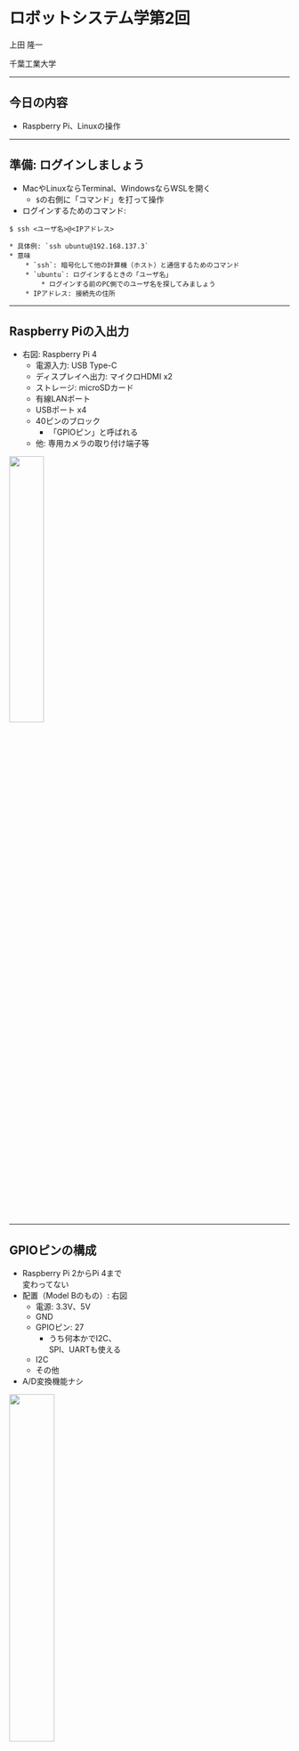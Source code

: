 # ロボットシステム学第2回

上田 隆一

千葉工業大学

---

## 今日の内容

* Raspberry Pi、Linuxの操作

---

## 準備: ログインしましょう

* MacやLinuxならTerminal、WindowsならWSLを開く
    * `$`の右側に「コマンド」を打って操作
* ログインするためのコマンド:
```
$ ssh <ユーザ名>@<IPアドレス>
```
    * 具体例: `ssh ubuntu@192.168.137.3`
    * 意味
        * `ssh`: 暗号化して他の計算機（ホスト）と通信するためのコマンド
        * `ubuntu`: ログインするときの「ユーザ名」
            * ログインする前のPC側でのユーザ名を探してみましょう
        * IPアドレス: 接続先の住所


---

## <span style="text-transform:none">Raspberry Pi</span>の入出力

* 右図: Raspberry Pi 4
    * 電源入力: USB Type-C
    * ディスプレイへ出力: マイクロHDMI x2
    * ストレージ: microSDカード
    * 有線LANポート
    * USBポート x4
    * 40ピンのブロック
        * 「GPIOピン」と呼ばれる
    * 他: 専用カメラの取り付け端子等

<img width="35%" src="md/images/raspi4.jpeg" />

---

## GPIOピンの構成

* Raspberry Pi 2からPi 4まで<br />変わってない
* 配置（Model Bのもの）: 右図
    * 電源: 3.3V、5V
    * GND
    * GPIOピン: 27
        * うち何本かでI2C、<br />SPI、UARTも使える
    * I2C
    * その他
* A/D変換機能ナシ

<img width="40%" src="md/images/pin.jpg" />

<span style="font-size:50%">図：「上田隆一: Raspberry Piで学ぶ ROSロボット入門, 日経BP, 2017.」から</span>

---

## CPU・メモリ・ストレージ

* Raspberry Pi 4の場合
    * CPU: 1.5GHz Cortex-A72 ARMv8 64bit（4コア）
    * DRAM: 1GB, 2GB, 4GBのいずれか。LPDDR4 SDRAM
    * ストレージ: microSD
         * 細かい規格のちがいに注意<br />　
* 「コマンド」で調査可能
    * `cat /proc/cpuinfo`、`free`、`lshw`、`ls /dev/mmcblk*`

---

## システムの調査

* いま操作しているものは何なのかを調べる
    * *コマンド*を使って
        * `uname`、`cat /etc/lsb-release`<br />　
* Linux: オペレーティングシステム（OS）
    * 今はこの言葉だけ覚えましょう
* Ubuntu: Linuxのディストリビューション
    * こちらも今はこの言葉だけ覚えましょう

---

## 環境の調査

* ファイルとディレクトリの確認
    * ファイル: データを保存したもの
    * ディレクトリ: ファイルやディレクトリの置き場所
    * `pwd`で確認、`cd`で移動
        * ホームディレクトリ、ルートディレクトリ<br />　
* プロセスの確認
    * プロセス: 動いているプログラムの単位
    * `ps`、`top`、`pstree`

以上で調査終了

---

## <span style="text-transform:none">Linuxの</span>世界

* 「Linux（やUnix系OS）の世界」はとても単純
    * 2大重要事項
        * データは全て「<span style="color:red">ファイル</span>」（テキストファイル）で保存される
        * プログラムは「<span style="color:red">プロセス</span>」単位で動く
    * その他重要なこと
        * ファイルもプロセスも<span style="color:red">木構造</span>で管理されている
        * プロセスは<span style="color:red">コマンド</span>を手で打ったり設定ファイルに書いたりして起動

この基本構造でなぜかロボットが動く<br />（入出力はどうするんだ？という話は第3回以降）

---

## なぜか<span style="text-transform:none">Linux</span>でロボットが動く

* 一番良い例が一番身近にある（CIT Brains）
    * ロボットの行き先の決定、画像処理、モータへの指令、通信
    * ソフトウェア開発もLinuxで（GPUを使った深層学習など）
* 単純な仕組みで様々な機能を実現。守備範囲が広い。

<iframe width="560" height="315" src="https://www.youtube.com/embed/q1FH93icuHk" frameborder="0" allow="accelerometer; autoplay; encrypted-media; gyroscope; picture-in-picture" allowfullscreen></iframe>

[https://youtu.be/q1FH93icuHk](https://youtu.be/q1FH93icuHk)

---

## <span style="text-transform:none">Linux</span>でロボットの機能を自由自在に作るには

* 二大重要事項
    * 構造を理解する
    * 操作に慣れる（自転車と一緒）<br >　
* 習得の際に気をつけること
    * <span style="color:red">できることが増えないと面白さが分からない</span>
       * ほとんどの人にとっては、最初ははっきり言ってつまらない。
       * 遊ぶように学習できるきっかけ（例えばシェル芸が楽しいと思える）があれば大変良いが、そうでない場合はしばらく無心で練習
           * シェル芸については各自調べてください

---

## ファイルの操作

* 生成、移動、削除、プログラムの実行・・・
    * /bin/などの下に存在するプログラム（ファイル）
    * コマンドを使う
        * ls, rm, cd, mkdir, rmdir, grep, find, wc, ...<br />　
* 例題
    * `aaa`というファイルと`bbb`を作り、`bbb`に`aaa`を入れる。その後、`aaa`を削除して`bbb`を削除。

---

## ファイルやディレクトリの調査

* cat: 表示
* sudo: root権限でコマンドを実行
  ```bash
  $ sudo cat /etc/shadow
  ```
* grep: 検索
  ```bash
  $ grep ueda /etc/passwd
  ueda:x:1000:1000:Ryuichi UEDA,,,:/home/ueda:/bin/bash
  ```
* find: ファイルの列挙
  ```bash
  $ find /
    ```

catやfindの結果をgrepしたり、findの結果を止めて眺めたりということがしたくなる

---

## コマンドの組み合わせ

* 特定のファイルを探すには？
  * 例: passwdファイルってどこにあったけ？
    * grepと組み合わせる
      ```bash
      $ sudo find / | grep passwd
       [sudo] password for ueda:
       /var/lib/dpkg/info/passwd.postinst
       /var/lib/dpkg/info/base-passwd.postinst
       /var/lib/dpkg/info/passwd.preinst
      ...
      ```
    * さらに絞り込む（grepで正規表現を使う）
      ```bash
      $ sudo find / | grep '/passwd$'
      /var/tmp/etc/init.d/passwd
      /var/tmp/etc/cron.daily/passwd
      ...
      ```
    * lessで見る
      ```bash
      $ sudo find / | less
      ```

---

## 正規表現

*  /etc/servicesの調査
  ```bash
  $ cat /etc/services | grep 80　　         #80を検索
  $ cat /etc/services | grep '[^0-9]80/'  #80番ポートのレコードだけ検索
  $ cat /etc/services | grep ftp                #ftpという語句を検索
  $ cat /etc/services | grep ^ftp       #最初がftpで始まる行を検索
  ```
* 上級者向け問題
  * AWKとgrepで10000番ポート以上のレコードを抽出してください

---

## マニュアル

* マニュアルコマンド
  ```bash
  $ man grep
  ```
* 章がある
  ```bash
  $ man 1 printf      #1章（コマンド）のprintf
  $ man 3 printf      #3章（C言語の関数）のprintf
  ```
  * 詳しくは `$ man man` で。

---

## <span style="text-transform:none">apt, apt-get

* APT (Advanced Packaging Tool): Debian系Linuxのパッケージシステム
  * ソフトウェアのインストールに利用
  * 使用例
    ```bash
    $ sudo apt-get install nmap   #スクリプト用
    $ sudo apt install nmap         #手打ち用
    ```
* 最近は`snap`というのも出てきた

---

## <span style="text-transform:none">ping

* 通信先にパケットが届くか確認する時によく使う
* 例1: 
```
$ ping 8.8.8.8
```
  * GoogleのDNSにパケットが届くか確認
  * インターネットに出られるか確認する時によく使用
* 例2: 
```
$ ping www.yahoo.co.jp
```
  * ドメイン名をIPに変換できるか（名前解決）を確認する時に使用

---

## <span style="text-transform:none">ip

* ネットワークの設定の確認
  ```bash
  $ ip addr show    #IPアドレス等の確認
  $ ip a            #略記
  ```
* 問題: IPアドレスの行を抽出してみましょう
    * grepと組み合わせて

---

## その他通信関係のコマンド

* nmap: ネットワークのスキャン
  * インターネットに向けてやると最悪裁判になるので注意
  * 使用例
    ```bash
    $ nmap -sP 192.168.3.0/24   #自分のネットワークのマシンのIPアドレスを調査
    $ nmap 192.168.3.2 #開いているポートの調査
    ```
* traceroute
  * パケットの運ばれる経路を調査
  ```bash
  $ traceroute 8.8.8.8
  ```

---

## <span style="text-transform:none">scp, rsync

* マシン間でファイルをコピー
  ```bash
  $ scp hoge 192.168.3.1~/     #hogeファイルを192..1のホームへ
  $ scp 192.168.3.1:~/hoge2 ./  #逆向き
  $ rsync -av hoge/ 192.168.3.1:~/hoge/ #hogeディレクトリを192..1のホームへ
  $ rsync -av192.168.3.1:~/hoge/ hoge/   #逆向き
  ```

---

## 停止・再起動

* 停止
  * 次の2通り
  ```bash
  $ sudo shutdown -h now
  $ sudo poweroff
  ```
  * Linuxはデータをストレージに後から書き込むので、ラズパイの場合は緑のランプが点滅しなくなるまでよく待つ
    * ストレージ: HDD, SSD, microSD, ...
    * （ラズパイはプログラムやデータ等を別のマシンで管理する場合が多いのでブチ切りする人も多い）
* 再起動
  ```bash
  $ sudo reboot
  ```

---

## ファイルの編集

* 「エディタ」を使う
    * ここではCLI（command line interface）でテキストファイルを読み書きするものを指す
        * EmacsとVimがメジャー
        * 特にここでは説明しません
    * 設定ファイルやプログラム、文章までなんでもこれで書く
    * 練習コマンドがあるのでそれで練習を
        * Vimにはvimtutorというコマンドがあり、最初はこれをやるのが一番良い


---

## プログラムのコンパイル

* 次のようなC言語のファイルhoge.cを作ってみましょう
  ```c
  #include <stdio.h>
  int main(int argc, char const* argv[]){
      puts("あばばばば");
      return 0;
  }
  ```
  * gccを使ってコンパイルし、a.outを実行
  ```c
  $ gcc hoge.c
  $ ./a.out
  もしa.outが実行できなかったら $ chmod +x a.out
  ```

---

## スクリプトの実行

* 次のようなPythonのファイルhoge.pyを作ってみましょう
  ```python
  #!/usr/bin/python
  print "Java"
  ```
  * `#!`: シバン（shebang）
    * どのプログラムでこのスクリプトを実行するか指定
* 以下を実行
  ```bash
  $ chmod +x hoge.py
  $ ./hoge.py
  ```

---

## 次回までの宿題

* エディタが苦手な人はvimtutorをやっておく
```
  $ vimtutor
```
* 得意な人は
  * VimやEmacsにプラグインを仕込む
    * Vimの場合はdein等
      * https://github.com/Shougo/dein.vim
    * VimなどでCのプログラムなどを書いてコンパイル
